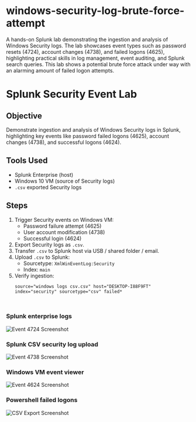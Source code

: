 # windows-security-log-brute-force-attempt
A hands-on Splunk lab demonstrating the ingestion and analysis of Windows Security logs. The lab showcases event types such as password resets (4724), account changes (4738), and failed logons (4625), highlighting practical skills in log management, event auditing, and Splunk search queries. This lab shows a potential brute force attack under way with an alarming amount of failed logon attempts.  


# Splunk Security Event Lab

## Objective
Demonstrate ingestion and analysis of Windows Security logs in Splunk, highlighting key events like password failed logons (4625), account changes (4738), and successful logons (4624).

## Tools Used
- Splunk Enterprise (host)
- Windows 10 VM (source of Security logs)
- `.csv` exported Security logs

## Steps
1. Trigger Security events on Windows VM:
   - Password failure attempt (4625)
   - User account modification (4738)
   - Successful login (4624)
2. Export Security logs as `.csv`.
3. Transfer `.csv` to Splunk host via USB / shared folder / email.
4. Upload `.csv` to Splunk:
   - Sourcetype: `XmlWinEventLog:Security`
   - Index: `main`
5. Verify ingestion:
   ```spl
   source="windows logs csv.csv" host="DESKTOP-I88F9FT" index="security" sourcetype="csv" failed*



### Splunk enterprise logs
![Event 4724 Screenshot](screenshot1.png)

### Splunk CSV security log upload
![Event 4738 Screenshot](screenshot2.png)

### Windows VM event viewer
![Event 4624 Screenshot](screenshot3.png)

### Powershell failed logons
![CSV Export Screenshot](screenshot4.png)
